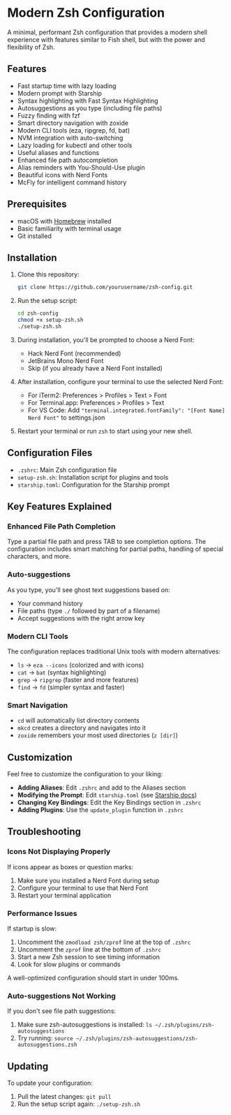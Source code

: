 # Modern Zsh Configuration

A minimal, performant Zsh configuration that provides a modern shell experience with features similar to Fish shell, but with the power and flexibility of Zsh.

## Features

- Fast startup time with lazy loading
- Modern prompt with Starship
- Syntax highlighting with Fast Syntax Highlighting
- Autosuggestions as you type (including file paths)
- Fuzzy finding with fzf
- Smart directory navigation with zoxide
- Modern CLI tools (eza, ripgrep, fd, bat)
- NVM integration with auto-switching
- Lazy loading for kubectl and other tools
- Useful aliases and functions
- Enhanced file path autocompletion
- Alias reminders with You-Should-Use plugin
- Beautiful icons with Nerd Fonts
- McFly for intelligent command history

## Prerequisites

- macOS with [Homebrew](https://brew.sh/) installed
- Basic familiarity with terminal usage
- Git installed

## Installation

1. Clone this repository:

   ```bash
   git clone https://github.com/yourusername/zsh-config.git
   ```

2. Run the setup script:

   ```bash
   cd zsh-config
   chmod +x setup-zsh.sh
   ./setup-zsh.sh
   ```

3. During installation, you'll be prompted to choose a Nerd Font:

   - Hack Nerd Font (recommended)
   - JetBrains Mono Nerd Font
   - Skip (if you already have a Nerd Font installed)

4. After installation, configure your terminal to use the selected Nerd Font:

   - For iTerm2: Preferences > Profiles > Text > Font
   - For Terminal.app: Preferences > Profiles > Text
   - For VS Code: Add `"terminal.integrated.fontFamily": "[Font Name] Nerd Font"` to settings.json

5. Restart your terminal or run `zsh` to start using your new shell.

## Configuration Files

- `.zshrc`: Main Zsh configuration file
- `setup-zsh.sh`: Installation script for plugins and tools
- `starship.toml`: Configuration for the Starship prompt

## Key Features Explained

### Enhanced File Path Completion

Type a partial file path and press TAB to see completion options. The configuration includes smart matching for partial paths, handling of special characters, and more.

### Auto-suggestions

As you type, you'll see ghost text suggestions based on:

- Your command history
- File paths (type `./` followed by part of a filename)
- Accept suggestions with the right arrow key

### Modern CLI Tools

The configuration replaces traditional Unix tools with modern alternatives:

- `ls` → `eza --icons` (colorized and with icons)
- `cat` → `bat` (syntax highlighting)
- `grep` → `ripgrep` (faster and more features)
- `find` → `fd` (simpler syntax and faster)

### Smart Navigation

- `cd` will automatically list directory contents
- `mkcd` creates a directory and navigates into it
- `zoxide` remembers your most used directories (`z [dir]`)

## Customization

Feel free to customize the configuration to your liking:

- **Adding Aliases**: Edit `.zshrc` and add to the Aliases section
- **Modifying the Prompt**: Edit `starship.toml` (see [Starship docs](https://starship.rs/config/))
- **Changing Key Bindings**: Edit the Key Bindings section in `.zshrc`
- **Adding Plugins**: Use the `update_plugin` function in `.zshrc`

## Troubleshooting

### Icons Not Displaying Properly

If icons appear as boxes or question marks:

1. Make sure you installed a Nerd Font during setup
2. Configure your terminal to use that Nerd Font
3. Restart your terminal application

### Performance Issues

If startup is slow:

1. Uncomment the `zmodload zsh/zprof` line at the top of `.zshrc`
2. Uncomment the `zprof` line at the bottom of `.zshrc`
3. Start a new Zsh session to see timing information
4. Look for slow plugins or commands

A well-optimized configuration should start in under 100ms.

### Auto-suggestions Not Working

If you don't see file path suggestions:

1. Make sure zsh-autosuggestions is installed: `ls ~/.zsh/plugins/zsh-autosuggestions`
2. Try running: `source ~/.zsh/plugins/zsh-autosuggestions/zsh-autosuggestions.zsh`

## Updating

To update your configuration:

1. Pull the latest changes: `git pull`
2. Run the setup script again: `./setup-zsh.sh`

